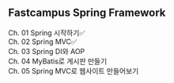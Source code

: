 ## Fastcampus Spring Framework

Ch. 01 Spring 시작하기✅ <br>
Ch. 02 Spring MVC✅ <br>
Ch. 03 Spring DI와 AOP <br>
Ch. 04 MyBatis로 게시판 만들기 <br>
Ch. 05 Spring MVC로 웹사이트 만들어보기
